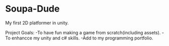 # Soupa-Dude
My first 2D platformer in unity. 

Project Goals:
-To have fun making a game from scratch(including assets).
-To enhancce my unity and c# skills.
-Add to my programming portfolio.


